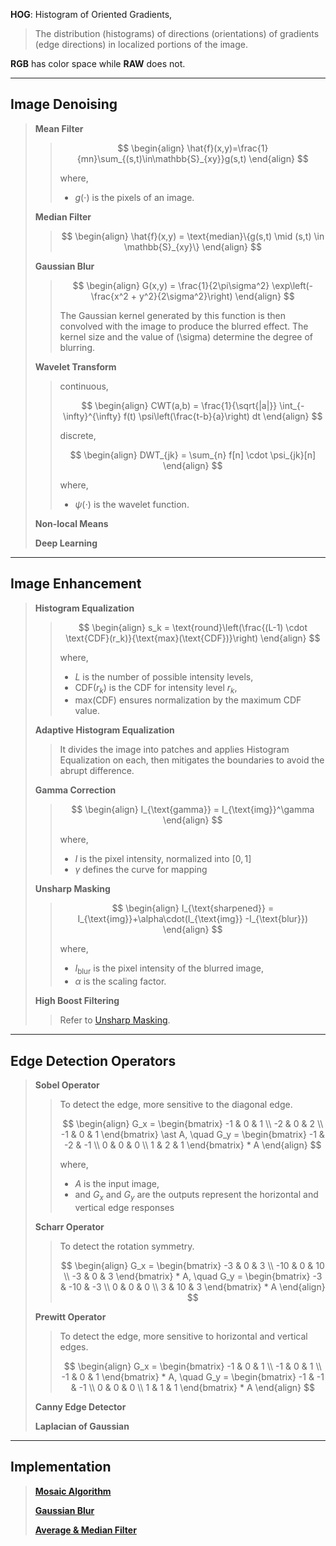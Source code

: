 **HOG**: Histogram of Oriented Gradients, 

> The distribution (histograms) of directions (orientations) of gradients (edge directions) in localized portions of the image. 

**RGB** has color space while **RAW** does not. 

---

## Image Denoising

> **Mean Filter**
>
> > $$
> > \begin{align}
> > \hat{f}(x,y)=\frac{1}{mn}\sum_{(s,t)\in\mathbb{S}_{xy}}g(s,t)
> > \end{align}
> > $$
> >
> > where,
> >
> > - $g(\cdot)$ is the pixels of an image.
>
> **Median Filter**
>
> > $$
> > \begin{align}
> > \hat{f}(x,y) = \text{median}\{g(s,t) \mid (s,t) \in \mathbb{S}_{xy}\}
> > \end{align}
> > $$
>
> **Gaussian Blur**
>
> > $$
> > \begin{align}
> > G(x,y) = \frac{1}{2\pi\sigma^2} \exp\left(-\frac{x^2 + y^2}{2\sigma^2}\right)
> > \end{align}
> > $$
> >
> > The Gaussian kernel generated by this function is then convolved with the image to produce the blurred effect. The kernel size and the value of \(\sigma\) determine the degree of blurring.
>
> **Wavelet Transform**
>
> > continuous,
> > 
> > $$
> > \begin{align}
> > CWT(a,b) = \frac{1}{\sqrt{|a|}} \int_{-\infty}^{\infty} f(t) \psi\left(\frac{t-b}{a}\right) dt
> > \end{align}
> > $$
> > 
> > discrete,
> > 
> > $$
> > \begin{align}
> > DWT_{jk} = \sum_{n} f[n] \cdot \psi_{jk}[n]
> > \end{align}
> > $$
> > 
> > where, 
> >
> > - $\psi(\cdot)$ is the wavelet function.
>
> **Non-local Means**
>
> **Deep Learning**

---

## Image Enhancement

> **Histogram Equalization**
>
> > $$
> > \begin{align}
> > s_k = \text{round}\left(\frac{(L-1) \cdot \text{CDF}(r_k)}{\text{max}(\text{CDF})}\right)
> > \end{align}
> > $$
> >
> > where, 
> >
> > - $L$ is the number of possible intensity levels, 
> > - $\text{CDF}(r_k)$ is the CDF for intensity level $r_k$, 
> > - $\text{max}(\text{CDF})$ ensures normalization by the maximum CDF value.
>
> **Adaptive Histogram Equalization**
>
> > It divides the image into patches and applies Histogram Equalization on each, then mitigates the boundaries to avoid the abrupt difference. 
>
> **Gamma Correction**
>
> > $$
> > \begin{align}
> > I_{\text{gamma}} = I_{\text{img}}^\gamma 
> > \end{align}
> > $$
> >
> > where,
> >
> > - $I$ is the pixel intensity, normalized into $[0,1]$
> > - $\gamma$ defines the curve for mapping
>
> **Unsharp Masking** <a id="anchor-0"></a>
>
> > $$
> > \begin{align}
> > I_{\text{sharpened}} = I_{\text{img}}+\alpha\cdot(I_{\text{img}} -I_{\text{blur}})
> > \end{align}
> > $$
> >
> > where, 
> >
> > - $I_{\text{blur}}$​ is the pixel intensity of the blurred image, 
> > - $\alpha$ is the scaling factor. 
>
> **High Boost Filtering**
>
> > Refer to <a href="#anchor-0">Unsharp Masking</a>.

---

## Edge Detection Operators

> **Sobel Operator**
>
> > To detect the edge, more sensitive to the diagonal edge.
> > 
> > $$
> > \begin{align}
> > G_x = 
> > \begin{bmatrix}
> > -1 & 0 & 1 \\
> > -2 & 0 & 2 \\
> > -1 & 0 & 1
> > \end{bmatrix} \ast A, 
> > \quad 
> > G_y = \begin{bmatrix}
> > -1 & -2 & -1 \\
> > 0 & 0 & 0 \\
> > 1 & 2 & 1
> > \end{bmatrix} * A
> > \end{align}
> > $$
> > 
> > where,
> >
> > - $A$ is the input image,
> > - and $G_x$ and $G_y$ are the outputs represent the horizontal and vertical edge responses
>
> **Scharr Operator**
>
> > To detect the rotation symmetry.
> > 
> > $$
> > \begin{align}
> > G_x = \begin{bmatrix}
> > -3 & 0 & 3 \\
> > -10 & 0 & 10 \\
> > -3 & 0 & 3
> > \end{bmatrix} * A, \quad G_y = \begin{bmatrix}
> > -3 & -10 & -3 \\
> > 0 & 0 & 0 \\
> > 3 & 10 & 3
> > \end{bmatrix} * A
> > \end{align}
> > $$
>
> **Prewitt Operator**
>
> > To detect the edge, more sensitive to horizontal and vertical edges.
> > 
> > $$
> > \begin{align}
> > G_x = \begin{bmatrix}
> > -1 & 0 & 1 \\
> > -1 & 0 & 1 \\
> > -1 & 0 & 1
> > \end{bmatrix} * A, \quad
> > G_y = \begin{bmatrix}
> > -1 & -1 & -1 \\
> > 0 & 0 & 0 \\
> > 1 & 1 & 1
> > \end{bmatrix} * A
> > \end{align}
> > $$
>
> **Canny Edge Detector**
>
> **Laplacian of Gaussian**

---

## Implementation

> [**Mosaic Algorithm**](implementations/filters/mosaic.py)
>
> [**Gaussian Blur**](implementations/filters/gaussian_blur.py)
>
> [**Average & Median Filter**](implementations/filters/average_median.py)

